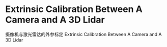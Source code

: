 # Extrinsic Calibration Between A Camera and A 3D Lidar
 摄像机与激光雷达的外参标定  Extrinsic Calibration Between A Camera and A 3D Lidar
